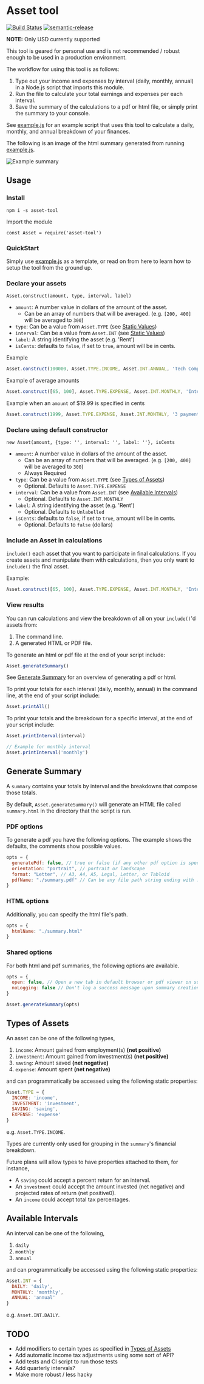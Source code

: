# Asset tool

[![Build Status](https://travis-ci.com/Ebonsignori/asset-tool.svg?branch=master)](https://travis-ci.org/Ebonsignori/asset-tool)
[![semantic-release](https://img.shields.io/badge/%20%20%F0%9F%93%A6%F0%9F%9A%80-semantic--release-e10079.svg)](https://github.com/semantic-release/semantic-release)

**NOTE:** Only USD currently supported

This tool is geared for personal use and is not recommended / robust enough to be used in a production environment.

The workflow for using this tool is as follows:

1. Type out your income and expenses by interval (daily, monthly, annual) in a Node.js script that imports this module.
2. Run the file to calculate your total earnings and expenses per each interval.
3. Save the summary of the calculations to a pdf or html file, or simply print the summary to your console.

See [example.js](./example.js) for an example script that uses this tool to calculate a daily, monthly, and annual breakdown of your finances.

The following is an image of the html summary generated from running [example.js](./example.js).

![Example summary](./docs/imgs/example_summary.png)

## Usage

### Install

`npm i -s asset-tool`

Import the module

`const Asset = require('asset-tool')`

### QuickStart

Simply use [example.js](./example.js) as a template, or read on from here to learn how to setup the tool from the ground up.

### Declare your assets

`Asset.construct(amount, type, interval, label)`

- `amount`: A number value in dollars of the amount of the asset.
  - Can be an array of numbers that will be averaged. (e.g. `[200, 400]` will be averaged to `300`)
- `type`: Can be a value from `Asset.TYPE` (see [Static Values](#static-values))
- `interval`: Can be a value from `Asset.INT` (see [Static Values](#static-values))
- `label`: A string identifying the asset (e.g. 'Rent')
- `isCents`: defaults to `false`, if set to `true`, amount will be in cents.

Example

```javascript
Asset.construct(100000, Asset.TYPE.INCOME, Asset.INT.ANNUAL, 'Tech Company')
```

Example of average amounts

```javascript
Asset.construct([65, 100], Asset.TYPE.EXPENSE, Asset.INT.MONTHLY, 'Internet')
```

Example when an `amount` of $19.99 is specified in cents

```javascript
Asset.construct(1999, Asset.TYPE.EXPENSE, Asset.INT.MONTHLY, '3 payments of', true)
```

### Declare using default constructor

`new Asset(amount, {type: '', interval: '', label: ''}, isCents`

- `amount`: A number value in dollars of the amount of the asset.
  - Can be an array of numbers that will be averaged. (e.g. `[200, 400]` will be averaged to `300`)
  - Always Required
- `type`: Can be a value from `Asset.TYPE` (see [Types of Assets](#types-of-assets))
  - Optional. Defaults to `Asset.TYPE.EXPENSE`
- `interval`: Can be a value from `Asset.INT` (see [Available Intervals](#available-intervals))
  - Optional. Defaults to `Asset.INT.MONTHLY`
- `label`: A string identifying the asset (e.g. 'Rent')
  - Optional. Defaults to `Unlabelled`
- `isCents`: defaults to `false`, if set to `true`, amount will be in cents.
  - Optional. Defaults to `false` (dollars)

### Include an Asset in calculations

`include()` each asset that you want to participate in final calculations. If you create assets and manipulate them with calculations, then you only want to `include()` the final asset. 

Example:

```javascript
Asset.construct([65, 100], Asset.TYPE.EXPENSE, Asset.INT.MONTHLY, 'Internet').include()
```

### View results

You can run calculations and view the breakdown of all on your `include()`'d assets from:

1. The command line.
2. A generated HTML or PDF file.

To generate an html or pdf file at the end of your script include:

```javascript
Asset.generateSummary()
```

See [Generate Summary](#generate-summary) for an overview of generating a pdf or html.

To print your totals for each interval (daily, monthly, annual) in the command line, at the end of your script include:

```javascript
Asset.printAll()
```

To print your totals and the breakdown for a specific interval, at the end of your script include:

```javascript
Asset.printInterval(interval)

// Example for monthly interval
Asset.printInterval('monthly')
```

## Generate Summary

A `summary` contains your totals by interval and the breakdowns that compose those totals.

By default, `Asset.generateSummary()` will generate an HTML file called `summary.html` in the directory that the script is run.

### PDF options

To generate a pdf you have the following options. The example shows the defaults, the comments show possible values.

```javascript
opts = {
  generatePdf: false, // true or false (if any other pdf option is specified this defaults to true)
  orientation: "portrait", // portrait or landscape
  format: "Letter", // A3, A4, A5, Legal, Letter, or Tabloid
  pdfName: "./summary.pdf" // Can be any file path string ending with .pdf
}
```

### HTML options

Additionally, you can specify the html file's path.

```javascript
opts = {
  htmlName: "./summary.html"
}
```

### Shared options

For both html and pdf summaries, the following options are available.

```javascript
opts = {
  open: false, // Open a new tab in default browser or pdf viewer on success
  noLogging: false // Don't log a success message upon summary creation
}
```

```javascript
Asset.generateSummary(opts)
```

## Types of Assets

An asset can be one of the following types,

1. `income`: Amount gained from employment(s) **(net positive)**
2. `investment`: Amount gained from investment(s) **(net positive)**
3. `saving`: Amount saved **(net negative)**
4. `expense`: Amount spent **(net negative)**

and can programmatically be accessed using the following static properties:

```javascript
Asset.TYPE = {
  INCOME: 'income',
  INVESTMENT: 'investment',
  SAVING: 'saving',
  EXPENSE: 'expense'
}
```

e.g. `Asset.TYPE.INCOME`.

Types are currently only used for grouping in the `summary`'s financial breakdown.

Future plans will allow types to have properties attached to them, for instance,

- A `saving` could accept a percent return for an interval.
- An `investment` could accept the amount invested (net negative) and projected rates of return (net positive0).
- An `income` could accept total tax percentages.

## Available Intervals

An interval can be one of the following,

1. `daily`
2. `monthly`
3. `annual`

and can programmatically be accessed using the following static properties:

```javascript
Asset.INT = {
  DAILY: 'daily',
  MONTHLY: 'monthly',
  ANNUAL: 'annual'
}
```

e.g. `Asset.INT.DAILY`.

## TODO

- Add modifiers to certain types as specified in [Types of Assets](#types-of-assets)
- Add automatic income tax adjustments using some sort of API?
- Add tests and CI script to run those tests
- Add quarterly intervals?
- Make more robust / less hacky
